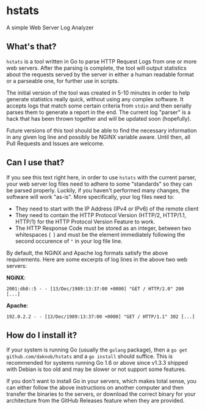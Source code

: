 # hstats
A simple Web Server Log Analyzer

## What's that?
`hstats` is a tool written in Go to parse HTTP Request Logs from one or more
web servers. After the parsing is complete, the tool will output statistics
about the requests served by the server in either a human readable format or a
parseable one, for further use in scripts.

The initial version of the tool was created in 5-10 minutes in order to
help generate statistics really quick, without using any complex software.
It accepts logs that match some certain criteria from `stdin` and then
serially parses them to generate a report in the end. The current log
"parser" is a hack that has been thrown together and will be updated
soon (hopefully).

Future versions of this tool should be able to find the necessary information
in any given log line and possibly be NGiNX variable aware. Until then,
all Pull Requests and Issues are welcome.

## Can I use that?
If you see this text right here, in order to use `hstats` with the current
parser, your web server log files need to adhere to some "standards" so they
can be parsed properly. Luckily, if you haven't performed many changes, the
software will work "as-is". More specifically, your log files need to:

* They need to start with the IP Address (IPv4 or IPv6) of the remote client
* They need to contain the HTTP Protocol Version (HTTP/2, HTTP/1.1, HTTP/1)
  for the HTTP Protocol Version Feature to work.
* The HTTP Response Code must be stored as an integer, between two whitespaces
  (` `) and must be the element immediately following the second occurence of
  `"` in your log file line.

By default, the NGiNX and Apache log formats satisfy the above requirements.
Here are some excerpts of log lines in the above two web servers:

**NGiNX**:

```
2001:db8::5 - - [13/Dec/1989:13:37:00 +0000] "GET / HTTP/2.0" 200 [...]
```

**Apache**:

```
192.0.2.2 - - [13/Dec/1989:13:37:00 +0000] "GET / HTTP/1.1" 302 [...]
```

## How do I install it?
If your system is running Go (usually the `golang` package), then a
`go get github.com/daknob/hstats` and a `go install` should suffice.
This is recommended for systems running Go 1.6 or above since v1.3.3
shipped with Debian is too old and may be slower or not support some
features.

If you don't want to install Go in your servers, which makes total
sense, you can either follow the above instructions on another computer
and then transfer the binaries to the servers, or download the correct
binary for your architecture from the GitHub Releases feature when they
are provided.
